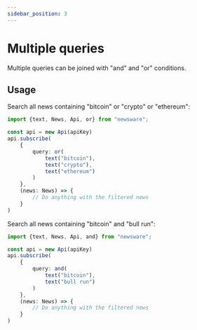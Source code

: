 ```yaml
---
sidebar_position: 3
---
```


# Multiple queries

Multiple queries can be joined with "and" and "or" conditions.

## Usage

Search all news containing "bitcoin" or "crypto" or "ethereum":

```typescript
import {text, News, Api, or} from "newsware";

const api = new Api(apiKey)
api.subscribe(
    {
        query: or(
            text("bitcoin"),
            text("crypto"),
            text("ethereum")
        )
    },
    (news: News) => {
        // Do anything with the filtered news
    }
)
```

Search all news containing "bitcoin" and "bull run":

```typescript
import {text, News, Api, and} from "newsware";

const api = new Api(apiKey)
api.subscribe(
    {
        query: and(
            text("bitcoin"),
            text("bull run")
        )
    },
    (news: News) => {
        // Do anything with the filtered news
    }
)
```
